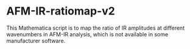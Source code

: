 # AFM-IR-ratiomap-v2
This Mathematica script is to map the ratio of IR amplitudes at different wavenumbers in AFM-IR analysis, which is not available in some manufacturer software.
